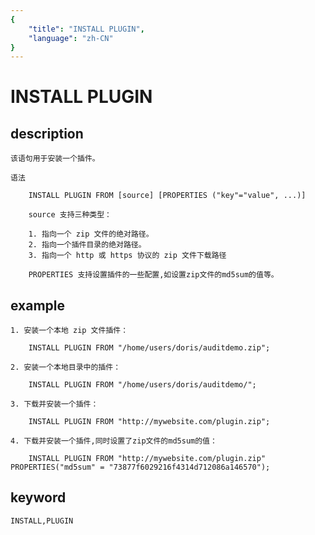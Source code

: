 ```yaml
---
{
    "title": "INSTALL PLUGIN",
    "language": "zh-CN"
}
---
```


<!-- 
Licensed to the Apache Software Foundation (ASF) under one
or more contributor license agreements.  See the NOTICE file
distributed with this work for additional information
regarding copyright ownership.  The ASF licenses this file
to you under the Apache License, Version 2.0 (the
"License"); you may not use this file except in compliance
with the License.  You may obtain a copy of the License at

  http://www.apache.org/licenses/LICENSE-2.0

Unless required by applicable law or agreed to in writing,
software distributed under the License is distributed on an
"AS IS" BASIS, WITHOUT WARRANTIES OR CONDITIONS OF ANY
KIND, either express or implied.  See the License for the
specific language governing permissions and limitations
under the License.
-->

# INSTALL PLUGIN
## description

    该语句用于安装一个插件。

    语法

        INSTALL PLUGIN FROM [source] [PROPERTIES ("key"="value", ...)]
        
        source 支持三种类型：
        
        1. 指向一个 zip 文件的绝对路径。
        2. 指向一个插件目录的绝对路径。
        3. 指向一个 http 或 https 协议的 zip 文件下载路径
        
        PROPERTIES 支持设置插件的一些配置,如设置zip文件的md5sum的值等。

## example

    1. 安装一个本地 zip 文件插件：

        INSTALL PLUGIN FROM "/home/users/doris/auditdemo.zip";

    2. 安装一个本地目录中的插件：

        INSTALL PLUGIN FROM "/home/users/doris/auditdemo/";

    3. 下载并安装一个插件：

        INSTALL PLUGIN FROM "http://mywebsite.com/plugin.zip";
        
    4. 下载并安装一个插件,同时设置了zip文件的md5sum的值：   
        
        INSTALL PLUGIN FROM "http://mywebsite.com/plugin.zip" PROPERTIES("md5sum" = "73877f6029216f4314d712086a146570");
        
## keyword
    INSTALL,PLUGIN
